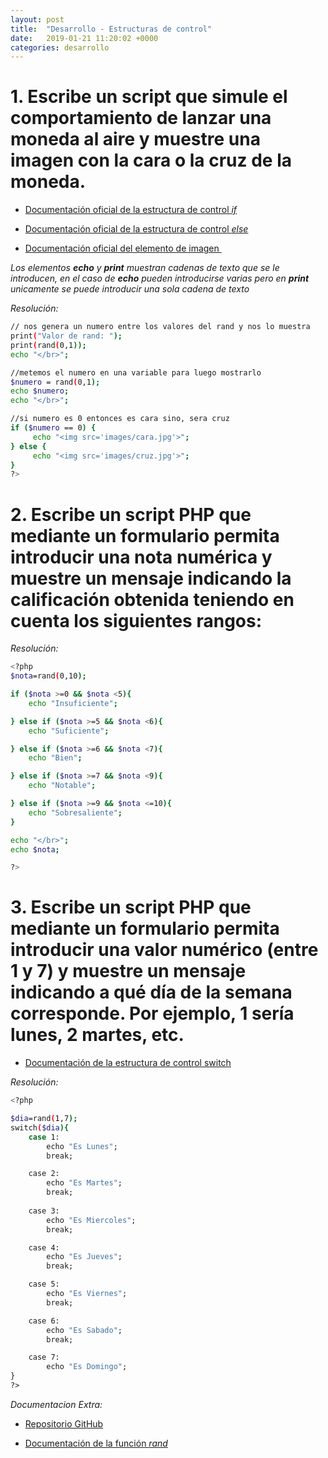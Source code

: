 ```yaml
---
layout: post
title:  "Desarrollo - Estructuras de control"
date:   2019-01-21 11:20:02 +0000
categories: desarrollo
---
```


# 1. Escribe un script que simule el comportamiento de lanzar una moneda al aire y muestre una imagen con la cara o la cruz de la moneda.

- [Documentación oficial de la estructura de control *if*](http://php.net/manual/es/control-structures.if.php)

- [Documentación oficial de la estructura de control *else*](http://php.net/manual/es/control-structures.else.php)

- [Documentación oficial del elemento de imagen *<img>*](https://developer.mozilla.org/es/docs/Web/HTML/Elemento/img)

*Los elementos **echo** y **print** muestran cadenas de texto que se le introducen, en el caso de **echo** pueden introducirse varias pero en **print** unicamente se puede introducir una sola cadena de texto*

*Resolución:*

```bash
// nos genera un numero entre los valores del rand y nos lo muestra 
print("Valor de rand: ");
print(rand(0,1));
echo "</br>";

//metemos el numero en una variable para luego mostrarlo
$numero = rand(0,1);
echo $numero;
echo "</br>";

//si numero es 0 entonces es cara sino, sera cruz 
if ($numero == 0) {
     echo "<img src='images/cara.jpg'>";
} else {
     echo "<img src='images/cruz.jpg'>";
}
?>
```

# 2. Escribe un script PHP que mediante un formulario permita introducir una nota numérica y muestre un mensaje indicando la calificación obtenida teniendo en cuenta los siguientes rangos:

*Resolución:*

```bash
<?php
$nota=rand(0,10);

if ($nota >=0 && $nota <5){
    echo "Insuficiente";

} else if ($nota >=5 && $nota <6){
    echo "Suficiente";

} else if ($nota >=6 && $nota <7){
    echo "Bien";

} else if ($nota >=7 && $nota <9){
    echo "Notable";

} else if ($nota >=9 && $nota <=10){
    echo "Sobresaliente";
} 

echo "</br>";
echo $nota;

?>

```


# 3. Escribe un script PHP que mediante un formulario permita introducir una valor numérico (entre 1 y 7) y muestre un mensaje indicando a qué día de la semana corresponde. Por ejemplo, 1 sería lunes, 2 martes, etc.


- [Documentación de la estructura de control switch](http://php.net/manual/es/control-structures.switch.php)

*Resolución:*
```bash
<?php

$dia=rand(1,7);
switch($dia){
    case 1:
        echo "Es Lunes";
        break;

    case 2:
        echo "Es Martes";
        break;
    
    case 3:
        echo "Es Miercoles";
        break;

    case 4:
        echo "Es Jueves";
        break;

    case 5:
        echo "Es Viernes";
        break;

    case 6:
        echo "Es Sabado";
        break;

    case 7:
        echo "Es Domingo";
}
?>
```


*Documentacion Extra:*

- [Repositorio GitHub](https://github.com/alexdemanuel/Practicas-PHP)

- [Documentación de la función *rand*](http://php.net/manual/es/function.rand.php)


